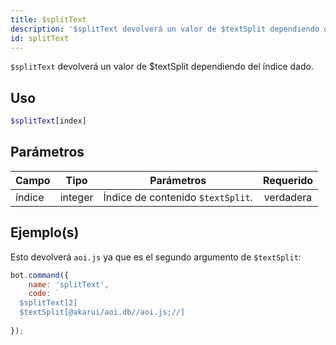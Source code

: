 ```yaml
---
title: $splitText
description: '$splitText devolverá un valor de $textSplit dependiendo del índice dado.'
id: splitText
---
```


`$splitText` devolverá un valor de $textSplit dependiendo del índice dado.

## Uso

```php
$splitText[index]
```

## Parámetros

| Campo  | Tipo    | Parámetros                        | Requerido |
| ------ | ------- | --------------------------------- |:---------:|
| índice | integer | Índice de contenido `$textSplit`. | verdadera |

## Ejemplo(s)

Esto devolverá `aoi.js` ya que es el segundo argumento de `$textSplit`:

```javascript
bot.command({
    name: 'splitText',
    code: `
  $splitText[2]
  $textSplit[@akarui/aoi.db//aoi.js;//]
  `
});
```